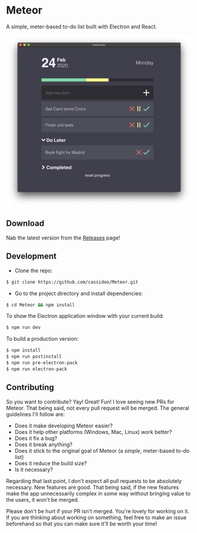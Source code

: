 # Meteor

A simple, meter-based to-do list built with Electron and React.

![Meteor](assets/screenshot.png)

## Download

Nab the latest version from the [Releases](https://github.com/cassidoo/Meteor/releases) page!

## Development

- Clone the repo:

```bash
$ git clone https://github.com/cassidoo/Meteor.git
```

- Go to the project directory and install dependencies:

```bash
$ cd Meteor && npm install
```

To show the Electron application window with your current build:

```bash
$ npm run dev
```

To build a production version:

```bash
$ npm install
$ npm run postinstall
$ npm run pre-electron-pack
$ npm run electron-pack
```

## Contributing

So you want to contribute? Yay! Great! Fun!
I love seeing new PRs for Meteor. That being said, not every pull request will be merged. The general guidelines I'll follow are:

- Does it make developing Meteor easier?
- Does it help other platforms (Windows, Mac, Linux) work better?
- Does it fix a bug?
- Does it break anything?
- Does it stick to the original goal of Meteor (a _simple_, meter-based to-do list)
- Does it reduce the build size?
- Is it necessary?

Regarding that last point, I don't expect all pull requests to be absolutely necessary. New features are good. That being said, if the new features make the app unnecessarily complex in some way without bringing value to the users, it won't be merged.

Please don't be hurt if your PR isn't merged. You're lovely for working on it. If you are thinking about working on something, feel free to make an issue beforehand so that you can make sure it'll be worth your time!
